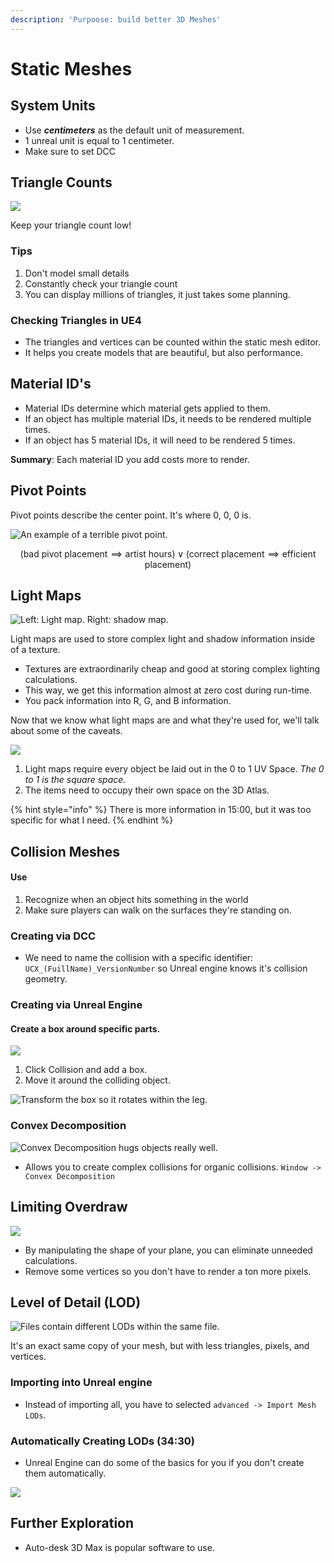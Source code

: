 ```yaml
---
description: 'Purpoose: build better 3D Meshes'
---
```


# Static Meshes

## System Units

* Use _**centimeters**_ as the default unit of measurement.
* 1 unreal unit is equal to 1 centimeter.
* Make sure to set DCC

## Triangle Counts

![](<../../../../../.gitbook/assets/image (155).png>)

Keep your triangle count low!

### Tips

1. Don't model small details
2. Constantly check your triangle count
3. You can display millions of triangles, it just takes some planning.

### Checking Triangles in UE4

* The triangles and vertices can be counted within the static mesh editor.
* It helps you create models that are beautiful, but also performance.

## Material ID's

* Material IDs determine which material gets applied to them.
* If an object has multiple material IDs, it needs to be rendered multiple times.
* If an object has 5 material IDs, it will need to be rendered 5 times.

**Summary**: Each material ID you add costs more to render.

## Pivot Points

Pivot points describe the center point. It's where 0, 0, 0 is.

![An example of a terrible pivot point.](<../../../../../.gitbook/assets/image (156).png>)

$$
(\text{bad pivot placement} \implies \text{artist hours}) \lor (\text{correct placement} \implies \text{efficient placement})
$$

## Light Maps

![Left: Light map. Right: shadow map.](<../../../../../.gitbook/assets/image (157).png>)

Light maps are used to store complex light and shadow information inside of a texture.

* Textures are extraordinarily cheap and good at storing complex lighting calculations.
* This way, we get this information almost at zero cost during run-time.
* You pack information into R, G, and B information.

Now that we know what light maps are and what they're used for, we'll talk about some of the caveats.

![](<../../../../../.gitbook/assets/image (158).png>)

1. Light maps require every object be laid out in the 0 to 1 UV Space. _The 0 to 1 is the square space._
2. The items need to occupy their own space on the 3D Atlas.

{% hint style="info" %}
There is more information in 15:00, but it was too specific for what I need.
{% endhint %}

## Collision Meshes

#### Use

1. Recognize when an object hits something in the world
2. Make sure players can walk on the surfaces they're standing on.

### Creating via DCC

* We need to name the collision with a specific identifier: `UCX_(FuillName)_VersionNumber` so Unreal engine knows it's collision geometry.

### Creating via Unreal Engine

#### Create a box around specific parts.

![](<../../../../../.gitbook/assets/image (159).png>)

1. Click Collision and add a box.
2. Move it around the colliding object.

![Transform the box so it rotates within the leg.](<../../../../../.gitbook/assets/image (160).png>)

### Convex Decomposition

![Convex Decomposition hugs objects really well.](<../../../../../.gitbook/assets/image (161).png>)

* Allows you to create complex collisions for organic collisions. `Window -> Convex Decomposition`

## Limiting Overdraw

![](<../../../../../.gitbook/assets/image (162).png>)

* By manipulating the shape of your plane, you can eliminate unneeded calculations.
* Remove some vertices so you don't have to render a ton more pixels.

## Level of Detail (LOD)

![Files contain different LODs within the same file.](<../../../../../.gitbook/assets/image (163).png>)

It's an exact same copy of your mesh, but with less triangles, pixels, and vertices.

### Importing into Unreal engine

* Instead of importing all, you have to selected `advanced -> Import Mesh LODs`.

### Automatically Creating LODs (34:30)

* Unreal Engine can do some of the basics for you if you don't create them automatically.

![](<../../../../../.gitbook/assets/image (164).png>)

## Further Exploration

* Auto-desk 3D Max is popular software to use.
